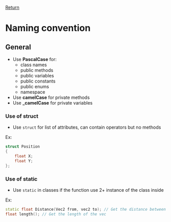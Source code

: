 [Return](../README.md)

# Naming convention

## General

- Use **PascalCase** for: 
  - class names
  - public methods
  - public variables
  - public constants
  - public enums
  - namespace
- Use **camelCase** for private methods
- Use **_camelCase** for private variables
  
### Use of struct

- Use `struct` for list of attributes, can contain operators but no methods

Ex:
```c++
struct Position 
{
    float X;
    float Y;
};
```

### Use of static

- Use `static` in classes if the function use 2+ instance of the class inside

Ex:
```c++
static float Distance(Vec2 from, vec2 to); // Get the distance between 2 vec2
float length(); // Get the length of the vec
```